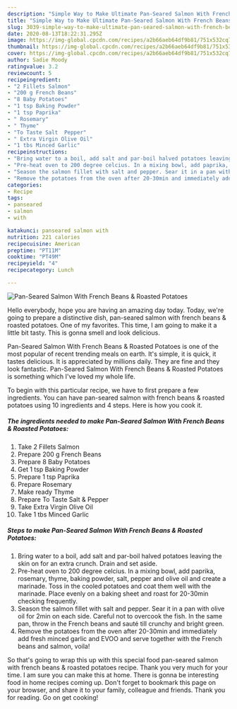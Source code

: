 ```yaml
---
description: "Simple Way to Make Ultimate Pan-Seared Salmon With French Beans &amp;amp; Roasted Potatoes"
title: "Simple Way to Make Ultimate Pan-Seared Salmon With French Beans &amp;amp; Roasted Potatoes"
slug: 3039-simple-way-to-make-ultimate-pan-seared-salmon-with-french-beans-and-amp-roasted-potatoes
date: 2020-08-13T18:22:31.295Z
image: https://img-global.cpcdn.com/recipes/a2b66aeb64df9b81/751x532cq70/pan-seared-salmon-with-french-beans-roasted-potatoes-recipe-main-photo.jpg
thumbnail: https://img-global.cpcdn.com/recipes/a2b66aeb64df9b81/751x532cq70/pan-seared-salmon-with-french-beans-roasted-potatoes-recipe-main-photo.jpg
cover: https://img-global.cpcdn.com/recipes/a2b66aeb64df9b81/751x532cq70/pan-seared-salmon-with-french-beans-roasted-potatoes-recipe-main-photo.jpg
author: Sadie Moody
ratingvalue: 3.2
reviewcount: 5
recipeingredient:
- "2 Fillets Salmon"
- "200 g French Beans"
- "8 Baby Potatoes"
- "1 tsp Baking Powder"
- "1 tsp Paprika"
- " Rosemary"
- " Thyme"
- "To Taste Salt  Pepper"
- " Extra Virgin Olive Oil"
- "1 tbs Minced Garlic"
recipeinstructions:
- "Bring water to a boil, add salt and par-boil halved potatoes leaving the skin on for an extra crunch. Drain and set aside."
- "Pre-heat oven to 200 degree celcius. In a mixing bowl, add paprika, rosemary, thyme, baking powder, salt, pepper and olive oil and create a marinade. Toss in the cooled potatoes and coat them well with the marinade. Place evenly on a baking sheet and roast for 20-30min checking frequently."
- "Season the salmon fillet with salt and pepper. Sear it in a pan with olive oil for 2min on each side. Careful not to overcook the fish. In the same pan, throw in the French beans and sauté till crunchy and bright green."
- "Remove the potatoes from the oven after 20-30min and immediately add fresh minced garlic and EVOO and serve together with the French beans and salmon, voila!"
categories:
- Recipe
tags:
- panseared
- salmon
- with

katakunci: panseared salmon with 
nutrition: 221 calories
recipecuisine: American
preptime: "PT11M"
cooktime: "PT49M"
recipeyield: "4"
recipecategory: Lunch

---
```



![Pan-Seared Salmon With French Beans &amp; Roasted Potatoes](https://img-global.cpcdn.com/recipes/a2b66aeb64df9b81/751x532cq70/pan-seared-salmon-with-french-beans-roasted-potatoes-recipe-main-photo.jpg)

Hello everybody, hope you are having an amazing day today. Today, we're going to prepare a distinctive dish, pan-seared salmon with french beans &amp; roasted potatoes. One of my favorites. This time, I am going to make it a little bit tasty. This is gonna smell and look delicious.



Pan-Seared Salmon With French Beans &amp; Roasted Potatoes is one of the most popular of recent trending meals on earth. It's simple, it is quick, it tastes delicious. It is appreciated by millions daily. They are fine and they look fantastic. Pan-Seared Salmon With French Beans &amp; Roasted Potatoes is something which I've loved my whole life.


To begin with this particular recipe, we have to first prepare a few ingredients. You can have pan-seared salmon with french beans &amp; roasted potatoes using 10 ingredients and 4 steps. Here is how you cook it.

<!--inarticleads1-->

##### The ingredients needed to make Pan-Seared Salmon With French Beans &amp; Roasted Potatoes:

1. Take 2 Fillets Salmon
1. Prepare 200 g French Beans
1. Prepare 8 Baby Potatoes
1. Get 1 tsp Baking Powder
1. Prepare 1 tsp Paprika
1. Prepare  Rosemary
1. Make ready  Thyme
1. Prepare To Taste Salt &amp; Pepper
1. Take  Extra Virgin Olive Oil
1. Take 1 tbs Minced Garlic




<!--inarticleads2-->

##### Steps to make Pan-Seared Salmon With French Beans &amp; Roasted Potatoes:

1. Bring water to a boil, add salt and par-boil halved potatoes leaving the skin on for an extra crunch. Drain and set aside.
1. Pre-heat oven to 200 degree celcius. In a mixing bowl, add paprika, rosemary, thyme, baking powder, salt, pepper and olive oil and create a marinade. Toss in the cooled potatoes and coat them well with the marinade. Place evenly on a baking sheet and roast for 20-30min checking frequently.
1. Season the salmon fillet with salt and pepper. Sear it in a pan with olive oil for 2min on each side. Careful not to overcook the fish. In the same pan, throw in the French beans and sauté till crunchy and bright green.
1. Remove the potatoes from the oven after 20-30min and immediately add fresh minced garlic and EVOO and serve together with the French beans and salmon, voila!




So that's going to wrap this up with this special food pan-seared salmon with french beans &amp; roasted potatoes recipe. Thank you very much for your time. I am sure you can make this at home. There is gonna be interesting food in home recipes coming up. Don't forget to bookmark this page on your browser, and share it to your family, colleague and friends. Thank you for reading. Go on get cooking!
